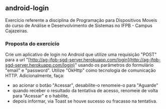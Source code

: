 ## android-login

Exercício referente a disciplina de Programação para Dispositivos Moveis do curso de Análise e Desenvolvimento de Sistemas no IFPB - Campus Cajazeiras.

### Proposta do exercício

Crie um aplicativo de login no Android que utilize uma requisição "POST" para a url "[http://ag-ifpb-sgd-server.herokuapp.com/login](http://ag-ifpb-sgd-server.herokuapp.com/login)" usando os parâmetros do formulário "email" e "password". Utilize "OkHttp" como tecnologia de comunicação HTTP. Adicionalmente, faça:  
- ao acionar o botão "Acessar", desabilite-o renomeie-o para "Aguarde"  
- quando receber o resultado da tentativa de acesso, renomeie de volta para "Acessar" e o habilite,  
- depois informar, via Toast se houve sucesso ou fracasso na tentativa.
